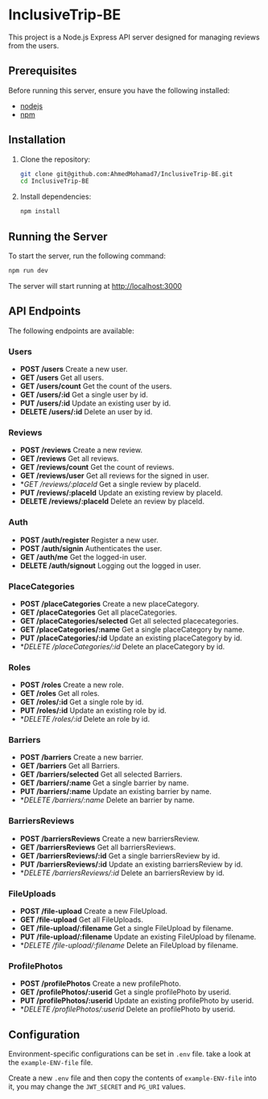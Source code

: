 # InclusiveTrip-BE


This project is a Node.js Express API server designed for managing reviews from the users.

## Prerequisites

Before running this server, ensure you have the following installed:

- [nodejs](https://nodejs.org/)
- [npm](https://www.npmjs.com/)

## Installation

1. Clone the repository:

   ```bash
   git clone git@github.com:AhmedMohamad7/InclusiveTrip-BE.git
   cd InclusiveTrip-BE
   ```

2. Install dependencies:

   ```bash
   npm install
   ```

## Running the Server

To start the server, run the following command:

```bash
npm run dev
```

The server will start running at [http://localhost:3000](http://localhost:3000)


## API Endpoints

The following endpoints are available:

### Users

- **POST /users** Create a new user.
- **GET /users** Get all users.
- **GET /users/count** Get the count of the users.
- **GET /users/:id** Get a single user by id.
- **PUT /users/:id** Update an existing user by id.
- **DELETE /users/:id** Delete an user by id.

### Reviews

- **POST /reviews** Create a new review.
- **GET /reviews** Get all reviews.
- **GET /reviews/count** Get the count of reviews.
- **GET /reviews/user** Get all reviews for the signed in user.
- **GET /reviews/:placeId* Get a single review by placeId.
- **PUT /reviews/:placeId** Update an existing review by placeId.
- **DELETE /reviews/:placeId** Delete an review by placeId.

### Auth

- **POST /auth/register** Register a new user.
- **POST /auth/signin** Authenticates the user.
- **GET /auth/me** Get the logged-in user.
- **DELETE /auth/signout** Logging out the logged in user.


### PlaceCategories

- **POST /placeCategories** Create a new placeCategory.
- **GET /placeCategories** Get all placeCategories.
- **GET /placeCategories/selected** Get all selected placecategories.
- **GET /placeCategories/:name** Get a single placeCategory by name.
- **PUT /placeCategories/:id** Update an existing placeCategory by id.
- **DELETE /placeCategories/:id* Delete an placeCategory by id.


### Roles

- **POST /roles** Create a new role.
- **GET /roles** Get all roles.
- **GET /roles/:id** Get a single role by id.
- **PUT /roles/:id** Update an existing role by id.
- **DELETE /roles/:id* Delete an role by id.


### Barriers

- **POST /barriers** Create a new barrier.
- **GET /barriers** Get all Barriers.
- **GET /barriers/selected** Get all selected Barriers.
- **GET /barriers/:name** Get a single barrier by name.
- **PUT /barriers/:name** Update an existing barrier by name.
- **DELETE /barriers/:name* Delete an barrier by name.


### BarriersReviews

- **POST /barriersReviews** Create a new barriersReview.
- **GET /barriersReviews** Get all barriersReviews.
- **GET /barriersReviews/:id** Get a single barriersReview by id.
- **PUT /barriersReviews/:id** Update an existing barriersReview by id.
- **DELETE /barriersReviews/:id* Delete an barriersReview by id.


### FileUploads

- **POST /file-upload** Create a new FileUpload.
- **GET /file-upload** Get all FileUploads.
- **GET /file-upload/:filename** Get a single FileUpload by filename.
- **PUT /file-upload/:filename** Update an existing FileUpload by filename.
- **DELETE /file-upload/:filename* Delete an FileUpload by filename.


### ProfilePhotos

- **POST /profilePhotos** Create a new profilePhoto.
- **GET /profilePhotos/:userid** Get a single profilePhoto by userid.
- **PUT /profilePhotos/:userid** Update an existing profilePhoto by userid.
- **DELETE /profilePhotos/:userid* Delete an profilePhoto by userid.





## Configuration

Environment-specific configurations can be set in `.env` file. take a look at the `example-ENV-file` file.

Create a new `.env` file and then copy the contents of `example-ENV-file` into it, you may change the `JWT_SECRET` and `PG_URI` values.